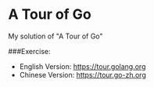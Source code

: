# A Tour of Go
My solution of "A Tour of Go"

###Exercise: 
- English Version: https://tour.golang.org
- Chinese Version: https://tour.go-zh.org
